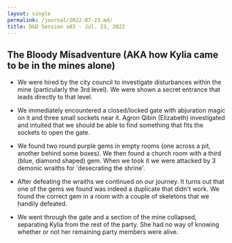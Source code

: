```yaml
---
layout: single
permalink: /journal/2022-07-23.md/
title: D&D Session x03 - Jul. 23, 2022
---
```


## The Bloody Misadventure (AKA how Kylia came to be in the mines alone)

- We were hired by the city council to investigate disturbances within the mine (particularly the 3rd level). We were shown a secret entrance that leads directly to that level. 

- We immediately encountered a closed/locked gate with abjuration magic on it and three small sockets near it. Agron Qibin (Elizabeth) investigated and intuited that we should be able to find something that fits the sockets to open the gate.

- We found two round purple gems in empty rooms (one across a pit, another behind some boxes). We then found a church room with a third (blue, diamond shaped) gem. When we took it we were attacked by 3 demonic wraiths for 'desecrating the shrine'.

- After defeating the wraiths we continued on our journey. It turns out that one of the gems we found was indeed a duplicate that didn't work. We found the correct gem in a room with a couple of skeletons that we handily defeated.

- We went through the gate and a section of the mine collapsed, separating Kylia from the rest of the party. She had no way of knowing whether or not her remaining party members were alive.